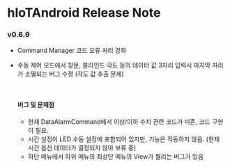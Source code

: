 # hIoTAndroid Release Note

### v0.6.9 

- Command Manager 코드 오류 처리 강화

- 수동 제어 모드에서 창문, 블라인드 각도 등의 데이터 값 3자리 입력시 마지막 자리가 소멸되는 버그 수정 (각도 값 추출 문제)

  ​

  #### 버그 및 문제점

  - 현재 DataAlarmCommand에서 이상/이하 수치 관련 코드가 미존, 코드 구현이 필요.
  - 시간 설정이 LED 수동 설정에 포함되어 있지만, 기능은 작동하지 않음. (현재 시간 옵션 데이터가 결정되지 않아 보류 중)
  - 하단 메뉴에서 하위 메뉴의 최상단 메뉴의 View가 짤리는 버그가 있음


